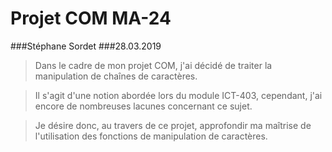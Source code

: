 # Projet COM MA-24
###Stéphane Sordet
###28.03.2019
> Dans le cadre de mon projet COM, j'ai décidé de traiter la manipulation de chaînes de caractères.

> Il s'agit d'une notion abordée lors du module ICT-403, cependant, j'ai encore de nombreuses lacunes concernant ce sujet.

> Je désire donc, au travers de ce projet, approfondir ma maîtrise de l'utilisation des fonctions de manipulation de caractères.

